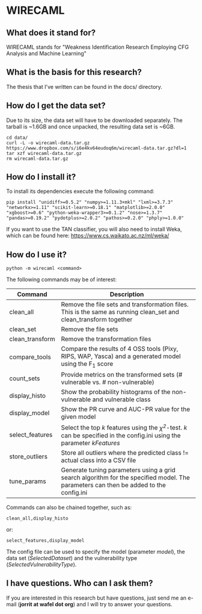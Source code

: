 # WIRECAML

## What does it stand for?
WIRECAML stands for "Weakness Identification Research Employing CFG Analysis and Machine Learning"

## What is the basis for this research?
The thesis that I've written can be found in the docs/ directory.

## How do I get the data set?
Due to its size, the data set will have to be downloaded separately. The tarball is ~1.6GB and once unpacked, the resulting data set is ~6GB.

```
cd data/
curl -L -o wirecaml-data.tar.gz https://www.dropbox.com/s/i6e4kv64eudoq6m/wirecaml-data.tar.gz?dl=1
tar xzf wirecaml-data.tar.gz
rm wirecaml-data.tar.gz
```

## How do I install it?
To install its dependencies execute the following command:
```
pip install "unidiff>=0.5.2" "numpy>=1.11.3+mkl" "lxml>=3.7.3" "networkx>=1.11" "scikit-learn>=0.18.1" "matplotlib>=2.0.0" "xgboost>=0.6" "python-weka-wrapper3>=0.1.2" "nose>=1.3.7" "pandas>=0.19.2" "pydotplus>=2.0.2" "pathos>=0.2.0" "phply>=1.0.0"
```
If you want to use the TAN classifier, you will also need to install Weka, which can be found here: https://www.cs.waikato.ac.nz/ml/weka/

## How do I use it?
```
python -m wirecaml <command>
```

The following commands may be of interest:

| Command         | Description                                                                                                                          |
|-----------------|--------------------------------------------------------------------------------------------------------------------------------------|
| clean_all       | Remove the file sets and transformation files. This is the same as running clean_set and clean_transform together                    |
| clean_set       | Remove the file sets                                                                                                                 |
| clean_transform | Remove the transformation files                                                                                                      |
| compare_tools   | Compare the results of 4 OSS tools (Pixy, RIPS, WAP, Yasca) and a generated model using the F<sub>1</sub> score                      |
| count_sets      | Provide metrics on the transformed sets (# vulnerable vs. # non-vulnerable)                                                          |
| display_histo   | Show the probability histograms of the non-vulnerable and vulnerable class                                                           |
| display_model   | Show the PR curve and AUC-PR value for the given model                                                                               |
| select_features | Select the top *k* features using the *χ<sup>2</sup>*-test. *k* can be specified in the config.ini using the parameter *kFeatures*   |
| store_outliers  | Store all outliers where the predicted class != actual class into a CSV file                                                         |
| tune_params     | Generate tuning parameters using a grid search algorithm for the specified model. The parameters can then be added to the config.ini |

Commands can also be chained together, such as:
```
clean_all,display_histo
```
or:
```
select_features,display_model
```

The config file can be used to specify the model (parameter *model*), the data set (*SelectedDataset*) and the vulnerability type (*SelectedVulnerabilityType*). 

## I have questions. Who can I ask them?
If you are interested in this research but have questions, just send me an e-mail (**jorrit at wafel dot org**) and I will try to answer your questions.
